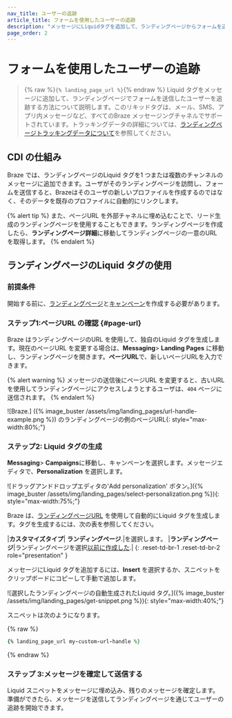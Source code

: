```yaml
---
nav_title: ユーザーの追跡
article_title: フォームを使用したユーザーの追跡
description: "メッセージにLiquidタグを追加して、ランディングページからフォームを送信するユーザーを識別する方法を学習します。"
page_order: 2
---
```


# フォームを使用したユーザーの追跡

> {% raw %}`{% landing_page_url %}`{% endraw %} Liquid タグをメッセージに追加して、ランディングページでフォームを送信したユーザーを追跡する方法について説明します。このリキッドタグは、メール、SMS、アプリ内メッセージなど、すべてのBraze メッセージングチャネルでサポートされています。トラッキングデータの詳細については、[ランディングページトラッキングデータについて]({{site.baseurl}}/user_guide/engagement_tools/landing_pages/about_tracking_data)を参照してください。

## CDI の仕組み

Braze では、ランディングページのLiquid タグを1 つまたは複数のチャンネルのメッセージに追加できます。ユーザがそのランディングページを訪問し、フォームを送信すると、Brazeはそのユーザの新しいプロファイルを作成するのではなく、そのデータを既存のプロファイルに自動的にリンクします。

{% alert tip %}
また、ページURL を外部チャネルに埋め込むことで、リード生成のランディングページを使用することもできます。ランディングページを作成したら、**ランディングページ詳細**に移動してランディングページの一意のURL を取得します。
{% endalert %}

## ランディングページのLiquid タグの使用

### 前提条件

開始する前に、[ランディングページ]({{site.baseurl}}/user_guide/engagement_tools/landing_pages/creating_pages/)と[キャンペーン]({{site.baseurl}}/user_guide/engagement_tools/campaigns/building_campaigns/creating_campaign/)を作成する必要があります。

### ステップ1:ページURL の確認 {#page-url}

Braze はランディングページのURL を使用して、独自のLiquid タグを生成します。現在のページURL を変更する場合は、**Messaging**> **Landing Pages** に移動し、ランディングページを開きます。**ページURL**で、新しいページURLを入力できます。

{% alert warning %}
メッセージの送信後にページURL を変更すると、古いURL を使用してランディングページにアクセスしようとするユーザは、`404` ページに送信されます。
{% endalert %}

![Braze.] ({% image_buster /assets/img/landing_pages/url-handle-example.png %}) のランディングページの例のページURL{: style="max-width:80%;"}

### ステップ2: Liquid タグの生成

**Messaging**> **Campaigns**に移動し、キャンペーンを選択します。メッセージエディタで、**Personalization** を選択します。

![ドラッグアンドドロップエディタの'Add personalization' ボタン。]({% image_buster /assets/img/landing_pages/select-personalization.png %}){: style="max-width:75%;"}

Braze は、[ランディングページURL](#page-url) を使用して自動的にLiquid タグを生成します。タグを生成するには、次の表を参照してください。

\|**カスタマイズタイプ**| **ランディングページ**.|を選択します。
\|**ランディングページ**|ランディングページを選択[以前に作成した](#prerequisites).|
{: .reset-td-br-1 .reset-td-br-2 role="presentation" }

メッセージにLiquid タグを追加するには、**Insert** を選択するか、スニペットをクリップボードにコピーして手動で追加します。

![選択したランディングページの自動生成されたLiquid タグ。]({% image_buster /assets/img/landing_pages/get-snippet.png %}){: style="max-width:40%;"}

スニペットは次のようになります。

{% raw %}
```ruby
{% landing_page_url my-custom-url-handle %}
```
{% endraw %}

### ステップ 3:メッセージを確定して送信する

Liquid スニペットをメッセージに埋め込み、残りのメッセージを確定します。準備ができたら、メッセージを送信してランディングページを通じてユーザーの追跡を開始できます。
